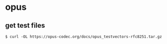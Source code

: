 # opus


## get test files 

```
$ curl -OL https://opus-codec.org/docs/opus_testvectors-rfc8251.tar.gz
```


